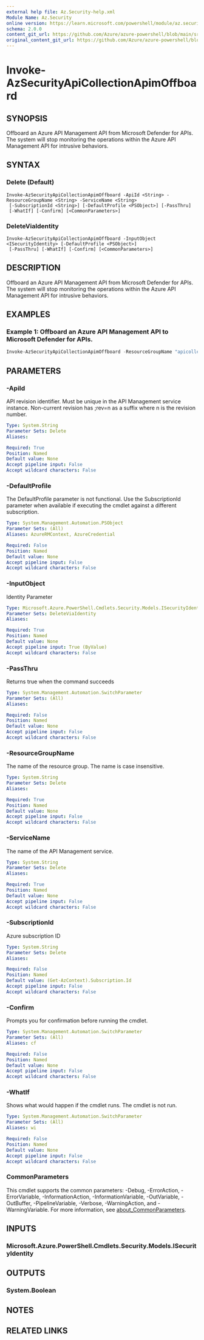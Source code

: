 ```yaml
---
external help file: Az.Security-help.xml
Module Name: Az.Security
online version: https://learn.microsoft.com/powershell/module/az.security/invoke-azsecurityapicollectionapimoffboard
schema: 2.0.0
content_git_url: https://github.com/Azure/azure-powershell/blob/main/src/Security/Security/help/Invoke-AzSecurityApiCollectionApimOffboard.md
original_content_git_url: https://github.com/Azure/azure-powershell/blob/main/src/Security/Security/help/Invoke-AzSecurityApiCollectionApimOffboard.md
---
```


# Invoke-AzSecurityApiCollectionApimOffboard

## SYNOPSIS
Offboard an Azure API Management API from Microsoft Defender for APIs.
The system will stop monitoring the operations within the Azure API Management API for intrusive behaviors.

## SYNTAX

### Delete (Default)
```
Invoke-AzSecurityApiCollectionApimOffboard -ApiId <String> -ResourceGroupName <String> -ServiceName <String>
 [-SubscriptionId <String>] [-DefaultProfile <PSObject>] [-PassThru]
 [-WhatIf] [-Confirm] [<CommonParameters>]
```

### DeleteViaIdentity
```
Invoke-AzSecurityApiCollectionApimOffboard -InputObject <ISecurityIdentity> [-DefaultProfile <PSObject>]
 [-PassThru] [-WhatIf] [-Confirm] [<CommonParameters>]
```

## DESCRIPTION
Offboard an Azure API Management API from Microsoft Defender for APIs.
The system will stop monitoring the operations within the Azure API Management API for intrusive behaviors.

## EXAMPLES

### Example 1: Offboard an Azure API Management API to Microsoft Defender for APIs.
```powershell
Invoke-AzSecurityApiCollectionApimOffboard -ResourceGroupName "apicollectionstests" -ServiceName "demoapimservice2" -ApiId "echo-api-2"
```

## PARAMETERS

### -ApiId
API revision identifier.
Must be unique in the API Management service instance.
Non-current revision has ;rev=n as a suffix where n is the revision number.

```yaml
Type: System.String
Parameter Sets: Delete
Aliases:

Required: True
Position: Named
Default value: None
Accept pipeline input: False
Accept wildcard characters: False
```

### -DefaultProfile
The DefaultProfile parameter is not functional.
Use the SubscriptionId parameter when available if executing the cmdlet against a different subscription.

```yaml
Type: System.Management.Automation.PSObject
Parameter Sets: (All)
Aliases: AzureRMContext, AzureCredential

Required: False
Position: Named
Default value: None
Accept pipeline input: False
Accept wildcard characters: False
```

### -InputObject
Identity Parameter

```yaml
Type: Microsoft.Azure.PowerShell.Cmdlets.Security.Models.ISecurityIdentity
Parameter Sets: DeleteViaIdentity
Aliases:

Required: True
Position: Named
Default value: None
Accept pipeline input: True (ByValue)
Accept wildcard characters: False
```

### -PassThru
Returns true when the command succeeds

```yaml
Type: System.Management.Automation.SwitchParameter
Parameter Sets: (All)
Aliases:

Required: False
Position: Named
Default value: None
Accept pipeline input: False
Accept wildcard characters: False
```

### -ResourceGroupName
The name of the resource group.
The name is case insensitive.

```yaml
Type: System.String
Parameter Sets: Delete
Aliases:

Required: True
Position: Named
Default value: None
Accept pipeline input: False
Accept wildcard characters: False
```

### -ServiceName
The name of the API Management service.

```yaml
Type: System.String
Parameter Sets: Delete
Aliases:

Required: True
Position: Named
Default value: None
Accept pipeline input: False
Accept wildcard characters: False
```

### -SubscriptionId
Azure subscription ID

```yaml
Type: System.String
Parameter Sets: Delete
Aliases:

Required: False
Position: Named
Default value: (Get-AzContext).Subscription.Id
Accept pipeline input: False
Accept wildcard characters: False
```

### -Confirm
Prompts you for confirmation before running the cmdlet.

```yaml
Type: System.Management.Automation.SwitchParameter
Parameter Sets: (All)
Aliases: cf

Required: False
Position: Named
Default value: None
Accept pipeline input: False
Accept wildcard characters: False
```

### -WhatIf
Shows what would happen if the cmdlet runs.
The cmdlet is not run.

```yaml
Type: System.Management.Automation.SwitchParameter
Parameter Sets: (All)
Aliases: wi

Required: False
Position: Named
Default value: None
Accept pipeline input: False
Accept wildcard characters: False
```

### CommonParameters
This cmdlet supports the common parameters: -Debug, -ErrorAction, -ErrorVariable, -InformationAction, -InformationVariable, -OutVariable, -OutBuffer, -PipelineVariable, -Verbose, -WarningAction, and -WarningVariable. For more information, see [about_CommonParameters](http://go.microsoft.com/fwlink/?LinkID=113216).

## INPUTS

### Microsoft.Azure.PowerShell.Cmdlets.Security.Models.ISecurityIdentity

## OUTPUTS

### System.Boolean

## NOTES

## RELATED LINKS
